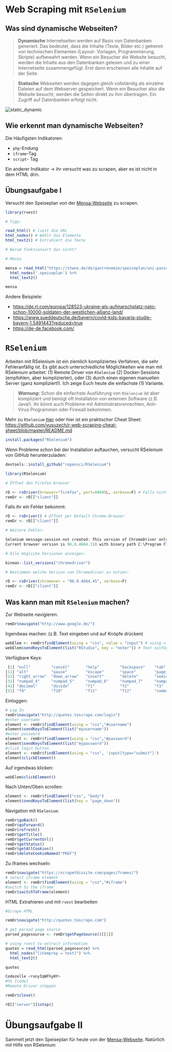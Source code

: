 # Web Scraping mit `RSelenium`

## Was sind dynamische Webseiten? 

> **Dynamische** Internetseiten werden auf Basis von Datenbanken generiert. Das bedeutet, dass die Inhalte (Texte, Bilder etc.) getrennt von technischen Elementen (Layout- Vorlagen, Programmierung, Skripte) aufbewahrt werden. Wenn ein Besucher die Website besucht, werden die Inhalte aus den Datenbanken gelesen und zu einer Internetseite zusammengefügt. Erst dann erscheinen alle Inhalte auf der Seite. 

> **Statische** Webseiten werden dagegen gleich vollständig als einzelne Dateien auf dem Webserver gespeichert. Wenn ein Besucher also die Website besucht, werden die Seiten direkt zu ihm übertragen. Ein Zugriff auf Datenbanken erfolgt nicht. 

![static_dynamic](https://user-images.githubusercontent.com/17723168/148783601-63611263-d364-47a4-94ac-ab7304773270.jpg)


## Wie erkennt man dynamische Webseiten?


Die Häufigsten Indikatoren: 

*   `php`-Endung
*   `iframe`-Tag
* `script`- Tag

Ein anderer Indikator -> ihr versucht was zu scrapen, aber es ist nicht in dem HTML drin. 

## Übungsaufgabe I

Versucht den Speiseplan von der [Mensa-Webseite](https://stwno.de/de/gastronomie/speiseplan/uni-passau/uni-passau-mensa) zu scrapen.  

```r
library(rvest)

# Tipp:

read_html() # liest die URL
html_nodes() # Wählt die Elemente
html_text2() # Extrahiert die Texte
```

```r
# Warum funktioniert das nicht? 

# Mensa

mensa = read_html("https://stwno.de/de/gastronomie/speiseplan/uni-passau/uni-passau-mensa") %>% 
  html_nodes('.speiseplan') %>%
  html_text2()

mensa
```


Andere Beispiele: 

*   https://de.rt.com/europa/128523-ukraine-als-aufmarschplatz-nato-schon-10000-soldaten-der-westlichen-allianz-land/
*   https://www.sueddeutsche.de/bayern/covid-kids-bavaria-studie-bayern-1.5491443?reduced=true
* https://de-de.facebook.com/


# `RSelenium`


Arbeiten mit RSelenium ist ein ziemlich kompliziertes Verfahren, die sehr Fehleranfällig ist. Es gibt auch unterschiedliche Möglichkeiten wie man mit RSelenium arbeitet: (1) Remote Driver von `RSelenium` (2) Docker-Sessions (empfohlen, aber komplizierter), oder (3) durch einen eigenen manuellen Server (ganz kompliziert!).  Ich zeige Euch heute die einfachste (1) Variante. 


> ***Warnung:*** Schon die einfachste Ausführung von `RSelenium` ist aber kompliziert und benögt oft Installation von externen Software (z.B. Java!). Ihr könnt auch Probleme mit Administratorenrechten, Anti-Virus Programmen oder Firewall bekommen.


Mehr zu `RSelenium` [hier](https://cran.r-project.org/web/packages/RSelenium/vignettes/basics.html) oder hier ist ein praktischer Cheat Sheet: https://github.com/yusuzech/r-web-scraping-cheat-sheet/blob/master/README.md 

```r
install.packages("RSelenium")
```

Wenn Probleme schon bei der Installation auftauchen, versucht RSelenium von GitHub herunterzuladen:

```r
devtools::install_github("ropensci/RSelenium")
```
```r
library(RSelenium)

# Öffnet den Firefox-browser

rD <- rsDriver(browser="firefox", port=49695L, verbose=F) # Falls nicht öffnet: Port ändern 
remDr <- rD[["client"]]
```

Falls ihr ein Fehler bekommt: 
```r
rD <- rsDriver() # Öffnet per Default Chrome-Browser 
remDr <- rD[["client"]]

# Weitere Fehler: 

Selenium message:session not created: This version of ChromeDriver only supports Chrome version 97
Current browser version is 96.0.4664.110 with binary path C:\Program Files (x86)\Google\Chrome\Application\chrome.exe

# Alle mögliche Versionen anzeigen: 

binman::list_versions("chromedriver")

# Bestimmen welche Version von Chromedriver zu nutzen: 

rD <- rsDriver(chromever = "96.0.4664.45", verbose=F) 
remDr <- rD[["client"]]

```

## Was kann man mit `RSelenium` machen?

Zur Webseite navigieren: 

```r
remDr$navigate("http://www.google.de/")
```

Irgendwas machen: (z.B. Text eingeben und auf Knöpfe drücken)

```r
webElem <- remDr$findElement(using = "css", value = "input") # using = "xpath", "css", "id", "name", "tag name", "class name", "link text", "partial link text"
webElem$sendKeysToElement(list("RStudio", key = "enter")) # Text einfügen und Enter drücken
```

Verfügbare Keys: 

```r
 [1] "null"         "cancel"       "help"         "backspace"    "tab"          "clear"        "return"       "enter"        "shift"        "control"     
[11] "alt"          "pause"        "escape"       "space"        "page_up"      "page_down"    "end"          "home"         "left_arrow"   "up_arrow"    
[21] "right_arrow"  "down_arrow"   "insert"       "delete"       "semicolon"    "equals"       "numpad_0"     "numpad_1"     "numpad_2"     "numpad_3"    
[31] "numpad_4"     "numpad_5"     "numpad_6"     "numpad_7"     "numpad_8"     "numpad_9"     "multiply"     "add"          "separator"    "subtract"    
[41] "decimal"      "divide"       "f1"           "f2"           "f3"           "f4"           "f5"           "f6"           "f7"           "f8"          
[51] "f9"           "f10"          "f11"          "f12"          "command_meta"
```

Einloggen: 

```r
# Log In
remDr$navigate("http://quotes.toscrape.com/login")
#enter username
element <- remDr$findElement(using = "css","#username")
element$sendKeysToElement(list("myusername"))
#enter password
element <- remDr$findElement(using = "css","#password")
element$sendKeysToElement(list("mypassword"))
#click login button
element <- remDr$findElement(using = "css", 'input[type="submit"]')
element$clickElement()
```


Auf irgendwas klicken: 

```r
webElem$clickElement()
```

Nach Unten/Oben scrollen: 

```r
element <- remDr$findElement("css", "body")
element$sendKeysToElement(list(key = "page_down")) 
```

Navigation mit `RSelenium`:

```r
remDr$goBack()
remDr$goForward()
remDr$refresh()
remDr$getTitle()
remDr$getCurrentUrl()
remDr$getStatus()
remDr$getAllCookies()
remDr$deleteCookieNamed("PREF")
```


Zu iframes wechseln:  

```r
remDr$navigate("https://scrapethissite.com/pages/frames/")
# select iframe element
element <- remDr$findElement(using = "css","#iframe")
#switch to the iframe
remDr$switchToFrame(element)
```

HTML Extrahieren und mit `rvest` bearbeiten

```r
#Scrape HTML

remDr$navigate("http://quotes.toscrape.com")

# get parsed page source
parsed_pagesource <- remDr$getPageSource()[[1]]

# using rvest to extract information
quotes = read_html(parsed_pagesource) %>%
  html_nodes("[itemprop = text]") %>%
  html_text2()

quotes

Codezelle <runyIqWFhyHY>
#%% [code]
#Remote Driver stoppen

remDr$close()

rD[["server"]]$stop()
```

# Übungsaufgabe II


Sammelt jetzt den Speiseplan für heute von der [Mensa-Webseite](https://stwno.de/de/gastronomie/speiseplan/uni-passau/uni-passau-mensa). Natürlich mit Hilfe von RSelenium
